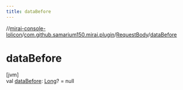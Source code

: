 ```yaml
---
title: dataBefore
---
```

//[mirai-console-lolicon](../../../index.html)/[com.github.samarium150.mirai.plugin](../index.html)/[RequestBody](index.html)/[dataBefore](data-before.html)



# dataBefore



[jvm]\
val [dataBefore](data-before.html): [Long](https://kotlinlang.org/api/latest/jvm/stdlib/kotlin/-long/index.html)? = null




